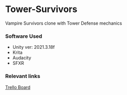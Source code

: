 # Tower-Survivors
Vampire Survivors clone with Tower Defense mechanics

<h3>Software Used</h3>
<ul>
  <li>Unity ver: 2021.3.18f</li>
  <li>Krita</li>
  <li>Audacity</li>
  <li>SFXR</li>
</ul>

<h3>Relevant links</h3>

<a href="https://trello.com/b/gyzyZ28G/tower-survivors">Trello Board</a>
